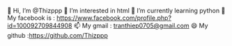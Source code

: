 👋 Hi, I’m @Thizppp 👀 I’m interested in html 🌱 I’m currently learning python 💞️ My facebook is : https://www.facebook.com/profile.php?id=100092709844908 📫 My gmail : tranthiep0705@gmail.com 😄 My github :https://github.com/Thizppp
